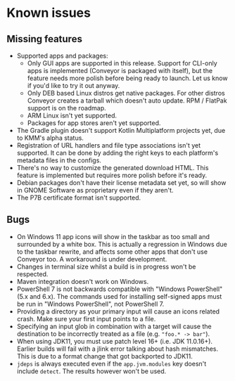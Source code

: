 # Known issues

## Missing features

* Supported apps and packages:
    * Only GUI apps are supported in this release. Support for CLI-only apps is implemented (Conveyor is packaged with itself), but the feature needs more polish before being ready to launch. Let us know if you'd like to try it out anyway.
    * Only DEB based Linux distros get native packages. For other distros Conveyor creates a tarball which doesn't auto update. RPM / FlatPak support is on the roadmap.
    * ARM Linux isn't yet supported.
    * Packages for app stores aren't yet supported.
* The Gradle plugin doesn't support Kotlin Multiplatform projects yet, due to KMM's alpha status.
* Registration of URL handlers and file type associations isn't yet supported. It can be done by adding the right keys to each platform's metadata files in the configs.
* There's no way to customize the generated download HTML. This feature is implemented but requires more polish before it's ready.
* Debian packages don't have their license metadata set yet, so will show in GNOME Software as proprietary even if they aren't.
* The P7B certificate format isn't supported.

## Bugs

* On Windows 11 app icons will show in the taskbar as too small and surrounded by a white box. This is actually a regression in Windows due to the taskbar rewrite, and affects some other apps that don't use Conveyor too. A workaround is under development.
* Changes in terminal size whilst a build is in progress won't be respected.
* Maven integration doesn't work on Windows.
* PowerShell 7 is not backwards compatible with "Windows PowerShell" (5.x and 6.x). The commands used for installing self-signed apps must be run in "Windows PowerShell", not PowerShell 7.
* Providing a directory as your primary input will cause an icons related crash. Make sure your first input points to a file.
* Specifying an input glob in combination with a target will cause the destination to be incorrectly treated as a file (e.g. `"foo.* -> bar"`).
* When using JDK11, you must use patch level 16+ (i.e. JDK 11.0.16+). Earlier builds will fail with a jlink error talking about hash mismatches. This is due to a format change that got backported to JDK11.
* `jdeps` is always executed even if the `app.jvm.modules` key doesn't include `detect`. The results however won't be used.

## 